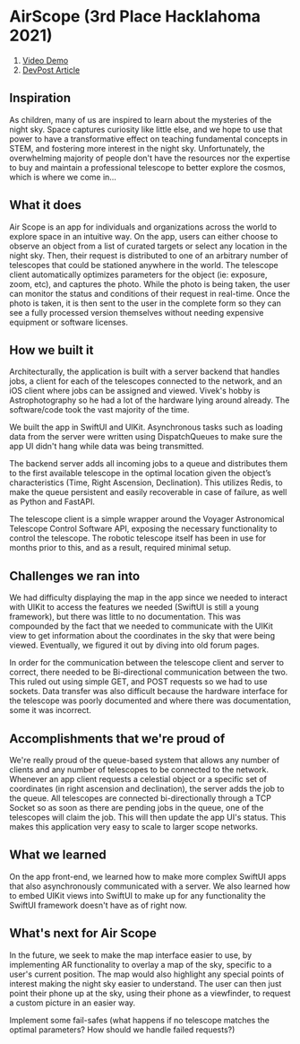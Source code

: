 # AirScope (3rd Place Hacklahoma 2021)
1. [Video Demo](https://youtu.be/Rw2FovISONA)
2. [DevPost Article](https://devpost.com/software/air-scope)

## Inspiration
As children, many of us are inspired to learn about the mysteries of the night sky. Space captures curiosity like little else, and we hope to use that power to have a transformative effect on teaching fundamental concepts in STEM, and fostering more interest in the night sky. Unfortunately, the overwhelming majority of people don't have the resources nor the expertise to buy and maintain a professional telescope to better explore the cosmos, which is where we come in…

## What it does
Air Scope is an app for individuals and organizations across the world to explore space in an intuitive way. On the app, users can either choose to observe an object from a list of curated targets or select any location in the night sky. Then, their request is distributed to one of an arbitrary number of telescopes that could be stationed anywhere in the world. The telescope client automatically optimizes parameters for the object (ie: exposure, zoom, etc), and captures the photo. While the photo is being taken, the user can monitor the status and conditions of their request in real-time. Once the photo is taken, it is then sent to the user in the complete form so they can see a fully processed version themselves without needing expensive equipment or software licenses.

## How we built it
Architecturally, the application is built with a server backend that handles jobs, a client for each of the telescopes connected to the network, and an iOS client where jobs can be assigned and viewed. Vivek's hobby is Astrophotography so he had a lot of the hardware lying around already. The software/code took the vast majority of the time.

We built the app in SwiftUI and UIKit. Asynchronous tasks such as loading data from the server were written using DispatchQueues to make sure the app UI didn't hang while data was being transmitted.

The backend server adds all incoming jobs to a queue and distributes them to the first available telescope in the optimal location given the object’s characteristics (Time, Right Ascension, Declination). This utilizes Redis, to make the queue persistent and easily recoverable in case of failure, as well as Python and FastAPI.

The telescope client is a simple wrapper around the Voyager Astronomical Telescope Control Software API, exposing the necessary functionality to control the telescope.
The robotic telescope itself has been in use for months prior to this, and as a result, required minimal setup.
## Challenges we ran into
We had difficulty displaying the map in the app since we needed to interact with UIKit to access the features we needed (SwiftUI is still a young framework), but there was little to no documentation. This was compounded by the fact that we needed to communicate with the UIKit view to get information about the coordinates in the sky that were being viewed. Eventually, we figured it out by diving into old forum pages.

In order for the communication between the telescope client and server to correct, there needed to be Bi-directional communication between the two. This ruled out using simple GET, and POST requests so we had to use sockets. Data transfer was also difficult because the hardware interface for the telescope was poorly documented and where there was documentation, some it was incorrect.

## Accomplishments that we're proud of
We're really proud of the queue-based system that allows any number of clients and any number of telescopes to be connected to the network. Whenever an app client requests a celestial object or a specific set of coordinates (in right ascension and declination), the server adds the job to the queue. All telescopes are connected bi-directionally through a TCP Socket so as soon as there are pending jobs in the queue, one of the telescopes will claim the job. This will then update the app UI's status. This makes this application very easy to scale to larger scope networks.

## What we learned
On the app front-end, we learned how to make more complex SwiftUI apps that also asynchronously communicated with a server. We also learned how to embed UIKit views into SwiftUI to make up for any functionality the SwiftUI framework doesn't have as of right now.

## What's next for Air Scope
In the future, we seek to make the map interface easier to use, by implementing AR functionality to overlay a map of the sky, specific to a user's current position. The map would also highlight any special points of interest making the night sky easier to understand. The user can then just point their phone up at the sky, using their phone as a viewfinder, to request a custom picture in an easier way. 

Implement some fail-safes (what happens if no telescope matches the optimal parameters? How should we handle failed requests?)
